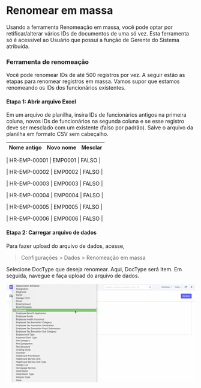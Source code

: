 # Renomear em massa



Usando a ferramenta Renomeação em massa, você pode optar por retificar/alterar vários IDs de documentos de uma só vez. Esta ferramenta só é acessível ao Usuário que possui a função de Gerente do Sistema atribuída.


### Ferramenta de renomeação


Você pode renomear IDs de até 500 registros por vez. A seguir estão as etapas para renomear registros em massa. Vamos supor que estamos renomeando os IDs dos funcionários existentes.


#### Etapa 1: Abrir arquivo Excel


Em um arquivo de planilha, insira IDs de funcionários antigos na primeira coluna, novos IDs de funcionários na segunda coluna e se esse registro deve ser mesclado com um existente (falso por padrão). Salve o arquivo da planilha em formato CSV sem cabeçalho.




| Nome antigo | Novo nome | Mesclar |
| --- | --- | --- |

| HR-EMP-00001 | EMP0001 | FALSO |

| HR-EMP-00002 | EMP0002 | FALSO |

| HR-EMP-00003 | EMP0003 | FALSO |

| HR-EMP-00004 | EMP0004 | FALSO |

| HR-EMP-00005 | EMP0005 | FALSO |

| HR-EMP-00006 | EMP0006 | FALSO |



#### Etapa 2: Carregar arquivo de dados


Para fazer upload do arquivo de dados, acesse,



> 
> Configurações > Dados > Renomeação em massa
> 
> 
> 


Selecione DocType que deseja renomear. Aqui, DocType será Item. Em seguida, navegue e faça upload do arquivo de dados.


![Carregar dados](/files/using-bulk-rename-2.gif)





